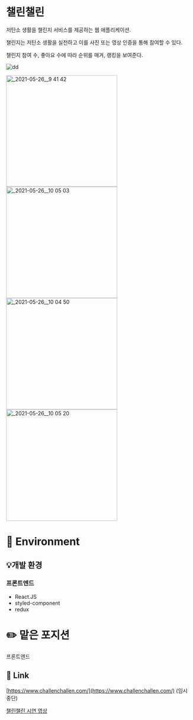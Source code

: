 # 챌린챌린

저탄소 생활을 챌린지 서비스를 제공하는 웹 애플리케이션.

챌린지는 저탄소 생활을 실천하고 이를 사진 또는 영상 인증을 통해 참여할 수 있다.

챌린지 참여 수, 좋아요 수에 따라 순위를 매겨, 랭킹을 보여준다.

![dd](https://user-images.githubusercontent.com/76714485/135182789-fdb80fae-5f6e-4761-975d-871426459883.PNG)

<img width="300" alt="_2021-05-26__9 41 42" src="https://user-images.githubusercontent.com/76714485/135182585-cc82295e-1ae1-45e2-8c71-b6af3b09a87e.png">

<img width="300" alt="_2021-05-26__10 05 03" src="https://user-images.githubusercontent.com/76714485/135182593-fa732a01-656b-4165-847d-de560343e237.png">

<img width="300" alt="_2021-05-26__10 04 50" src="https://user-images.githubusercontent.com/76714485/135182597-dc28920c-73f5-4f06-9bfa-461d5eebd80f.png">

<img width="300" alt="_2021-05-26__10 05 20" src="https://user-images.githubusercontent.com/76714485/135182607-c2e5d9dd-6805-4e32-b423-1ded770323cd.png">



# 🔎 Environment

## 💡개발 환경
### 프론트엔드
- React.JS
- styled-component
- redux

# ✏️ 맡은 포지션

프론트엔드

## 📎 Link

[https://www.challenchallen.com/](https://www.challenchallen.com/) (임시 중단)

[챌린챌린 시연 영상](https://www.youtube.com/watch?v=O4ywJR1JYrk)
